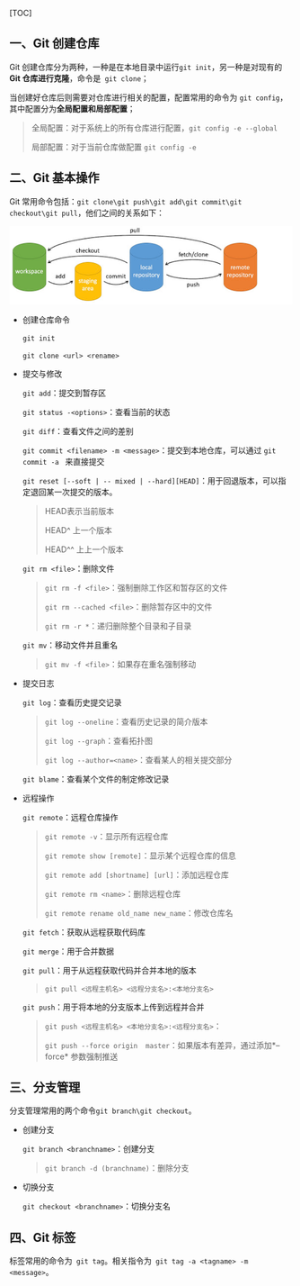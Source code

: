 [TOC]

## 一、Git 创建仓库

Git 创建仓库分为两种，一种是在本地目录中运行`git init`，另一种是对现有的 **Git 仓库进行克隆**，命令是` git clone`；

当创建好仓库后则需要对仓库进行相关的配置，配置常用的命令为 `git config`，其中配置分为**全局配置和局部配置**；

> 全局配置：对于系统上的所有仓库进行配置，`git config -e --global`
>
> 局部配置：对于当前仓库做配置 `git config -e`

## 二、Git 基本操作

Git 常用命令包括：`git clone\git push\git add\git commit\git checkout\git pull`，他们之间的关系如下：

![image-20201008164412636](Untitled.assets/image-20201008164412636.png)

* 创建仓库命令

  `git init`

  `git clone <url> <rename>`

* 提交与修改

  `git add`：提交到暂存区

  `git status -<options>`：查看当前的状态

  `git diff`：查看文件之间的差别

  `git commit <filename> -m <message>`：提交到本地仓库，可以通过 `git commit -a ` 来直接提交

  `git reset [--soft | -- mixed | --hard][HEAD]`：用于回退版本，可以指定退回某一次提交的版本。

  > HEAD表示当前版本
  >
  > HEAD^ 上一个版本
  >
  > HEAD^^ 上上一个版本

  `git rm <file>`：删除文件

  > `git rm -f <file>`：强制删除工作区和暂存区的文件
  >
  > `git rm --cached <file>`：删除暂存区中的文件
  >
  > `git rm -r *`：递归删除整个目录和子目录

  `git mv`：移动文件并且重名

  > `git mv -f <file>`：如果存在重名强制移动

* 提交日志

  `git log`：查看历史提交记录

  > `git log --oneline`：查看历史记录的简介版本
  >
  > `git log --graph`：查看拓扑图
  >
  > `git log --author=<name>`：查看某人的相关提交部分

  `git blame`：查看某个文件的制定修改记录
  
* 远程操作

  `git remote`：远程仓库操作
  
  > `git remote -v`：显示所有远程仓库
  >
  > `git remote show [remote]`：显示某个远程仓库的信息
  >
  > `git remote add [shortname] [url]`：添加远程仓库
  >
  > `git remote rm <name>`：删除远程仓库
  >
  > `git remote rename old_name new_name`：修改仓库名
  
  `git fetch`：获取从远程获取代码库
  
  `git merge`：用于合并数据
  
  `git pull`：用于从远程获取代码并合并本地的版本
  
  > `git pull <远程主机名> <远程分支名>:<本地分支名>`
  
  `git push`：用于将本地的分支版本上传到远程并合并
  
  > `git push <远程主机名> <本地分支名>:<远程分支名>`：
  >
  > `git push --force origin  master`：如果版本有差异，通过添加*–force* 参数强制推送
  > 
## 三、分支管理

分支管理常用的两个命令`git branch\git checkout`。

* 创建分支

  `git branch <branchname>`：创建分支

  > `git branch -d (branchname)`：删除分支

* 切换分支

  `git checkout <branchname>`：切换分支名

## 四、Git 标签

标签常用的命令为` git tag`。相关指令为` git tag -a <tagname> -m <message>`。

  

  

